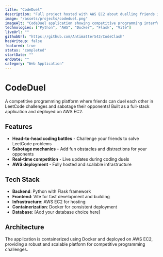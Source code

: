 ```yaml
---
title: "CodeDuel"
description: "Full project hosted with AWS EC2 about duelling friends in leetcode, and sabotaging them!"
image: "/assets/projects/codeduel.png"
imageAlt: "CodeDuel application showing competitive programming interface"
technologies: ["Python", "AWS", "Docker", "Flask", "Vite"]
liveUrl: ""
githubUrl: "https://github.com/Antimatter543/CodeClash"
hasWriteup: false
featured: true
status: "completed"
startDate: ""
endDate: ""
category: "Web Application"
---
```


# CodeDuel

A competitive programming platform where friends can duel each other in LeetCode challenges and sabotage their opponents! Built as a full-stack application and deployed on AWS EC2.

## Features

- **Head-to-head coding battles** - Challenge your friends to solve LeetCode problems
- **Sabotage mechanics** - Add fun obstacles and distractions for your opponents
- **Real-time competition** - Live updates during coding duels
- **AWS deployment** - Fully hosted and scalable infrastructure

## Tech Stack

- **Backend**: Python with Flask framework
- **Frontend**: Vite for fast development and building
- **Infrastructure**: AWS EC2 for hosting
- **Containerization**: Docker for consistent deployment
- **Database**: [Add your database choice here]

## Architecture

The application is containerized using Docker and deployed on AWS EC2, providing a robust and scalable platform for competitive programming challenges.
